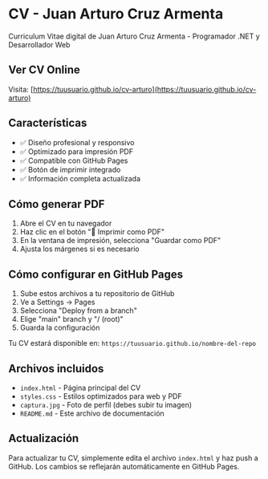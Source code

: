 # CV - Juan Arturo Cruz Armenta

Curriculum Vitae digital de Juan Arturo Cruz Armenta - Programador .NET y Desarrollador Web

## Ver CV Online

Visita: [https://tuusuario.github.io/cv-arturo](https://tuusuario.github.io/cv-arturo)

## Características

- ✅ Diseño profesional y responsivo
- ✅ Optimizado para impresión PDF
- ✅ Compatible con GitHub Pages
- ✅ Botón de imprimir integrado
- ✅ Información completa actualizada

## Cómo generar PDF

1. Abre el CV en tu navegador
2. Haz clic en el botón "📄 Imprimir como PDF"
3. En la ventana de impresión, selecciona "Guardar como PDF"
4. Ajusta los márgenes si es necesario

## Cómo configurar en GitHub Pages

1. Sube estos archivos a tu repositorio de GitHub
2. Ve a Settings → Pages
3. Selecciona "Deploy from a branch"
4. Elige "main" branch y "/ (root)"
5. Guarda la configuración

Tu CV estará disponible en: `https://tuusuario.github.io/nombre-del-repo`

## Archivos incluidos

- `index.html` - Página principal del CV
- `styles.css` - Estilos optimizados para web y PDF
- `captura.jpg` - Foto de perfil (debes subir tu imagen)
- `README.md` - Este archivo de documentación

## Actualización

Para actualizar tu CV, simplemente edita el archivo `index.html` y haz push a GitHub. Los cambios se reflejarán automáticamente en GitHub Pages.